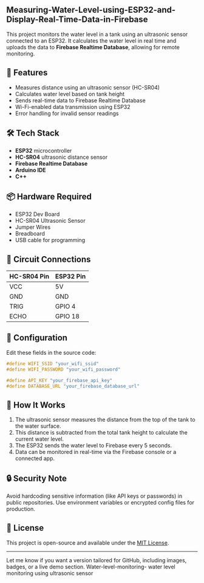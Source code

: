 ## Measuring-Water-Level-using-ESP32-and-Display-Real-Time-Data-in-Firebase

This project monitors the water level in a tank using an ultrasonic sensor connected to an ESP32. It calculates the water level in real time and uploads the data to **Firebase Realtime Database**, allowing for remote monitoring.

## 🔧 Features

* Measures distance using an ultrasonic sensor (HC-SR04)
* Calculates water level based on tank height
* Sends real-time data to Firebase Realtime Database
* Wi-Fi-enabled data transmission using ESP32
* Error handling for invalid sensor readings

## 🛠 Tech Stack

* **ESP32** microcontroller
* **HC-SR04** ultrasonic distance sensor
* **Firebase Realtime Database**
* **Arduino IDE**
* **C++**

## 📦 Hardware Required

* ESP32 Dev Board
* HC-SR04 Ultrasonic Sensor
* Jumper Wires
* Breadboard
* USB cable for programming

## 📁 Circuit Connections

| HC-SR04 Pin | ESP32 Pin |
| ----------- | --------- |
| VCC         | 5V        |
| GND         | GND       |
| TRIG        | GPIO 4    |
| ECHO        | GPIO 18   |

## 🔑 Configuration

Edit these fields in the source code:

```cpp
#define WIFI_SSID "your_wifi_ssid"
#define WIFI_PASSWORD "your_wifi_password"

#define API_KEY "your_firebase_api_key"
#define DATABASE_URL "your_firebase_database_url"
```

## 🧠 How It Works

1. The ultrasonic sensor measures the distance from the top of the tank to the water surface.
2. This distance is subtracted from the total tank height to calculate the current water level.
3. The ESP32 sends the water level to Firebase every 5 seconds.
4. Data can be monitored in real-time via the Firebase console or a connected app.

## 🔒 Security Note

Avoid hardcoding sensitive information (like API keys or passwords) in public repositories. Use environment variables or encrypted config files for production.


## 📃 License

This project is open-source and available under the [MIT License](https://opensource.org/licenses/MIT).

---

Let me know if you want a version tailored for GitHub, including images, badges, or a live demo section. Water-level-monitoring-
water level monitoring using ultrasonic sensor
